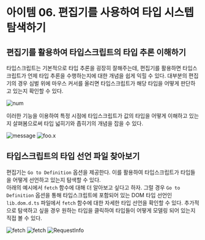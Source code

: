 # 아이템 06. 편집기를 사용하여 타입 시스텝 탐색하기

## 편집기를 활용하여 타입스크립트의 타입 추론 이해하기

타입스크립트는 기본적으로 타입 추론을 굉장히 잘해주는데, 편집기를 활용하면 타입스크립트가 언제 타입 추론을 수행하는지에 대한 개념을 쉽게 익힐 수 있다.
대부분의 편집기의 경우 심벌 위에 마우스 커서를 올리면 타입스크립트가 해당 타입을 어떻게 판단하고 있는지 확인할 수 있다.

![num](<스크린샷 2023-12-14 오후 8.33.23.png>)

이러한 기능을 이용하여 특정 시점에 타입스크립트가 값의 타입을 어떻게 이해하고 있는지 살펴봄으로써 타입 넓히기와 좁히기의 개념을 잡을 수 있다.

![message](<스크린샷 2023-12-14 오후 8.34.02.png>)
![foo.x](<스크린샷 2023-12-14 오후 8.34.21.png>)

## 타입스크립트의 타입 선언 파일 찾아보기

편집기는 `Go to Definition` 옵션을 제공한다. 이를 활용하여 타입스크립트가 타입들을 어떻게 선언하고 있는지 탐색할 수 있다.
<br/>
아래의 예시에서 `fetch` 함수에 대해 더 알아보고 싶다고 하자. 그럴 경우 `Go to Definition` 옵션을 통해 타입스크립트에 포함되어 있는 DOM 타입 선언인 `lib.dom.d.ts` 파일에서 `fetch` 함수에 대한 자세한 타입 선언을 확인할 수 있다. 추가적으로 탐색하고 싶을 경우 원하는 타입을 클릭하여 타입들이 어떻게 모델링 되어 있는지 직접 볼 수 있다.

![fetch](<스크린샷 2023-12-14 오후 8.37.59.png>)
![fetch](<스크린샷 2023-12-14 오후 8.34.47-1.png>)
![RequestInfo](<스크린샷 2023-12-14 오후 8.35.08.png>)

